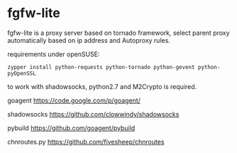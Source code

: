 fgfw-lite
============

fgfw-lite is a proxy server based on tornado framework, select parent proxy automatically based on ip address and Autoproxy rules.

requirements under openSUSE:

    zypper install python-requests python-tornado python-gevent python-pyOpenSSL

to work with shadowsocks, python2.7 and M2Crypto is required.

goagent https://code.google.com/p/goagent/

shadowsocks https://github.com/clowwindy/shadowsocks

pybuild https://github.com/goagent/pybuild

chnroutes.py https://github.com/fivesheep/chnroutes
